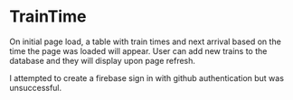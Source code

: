 # TrainTime

On initial page load, a table with train times and next arrival based on the time the page was loaded will appear. User can add new trains to the database and they will display upon page refresh.

I attempted to create a firebase sign in with github authentication but was unsuccessful.